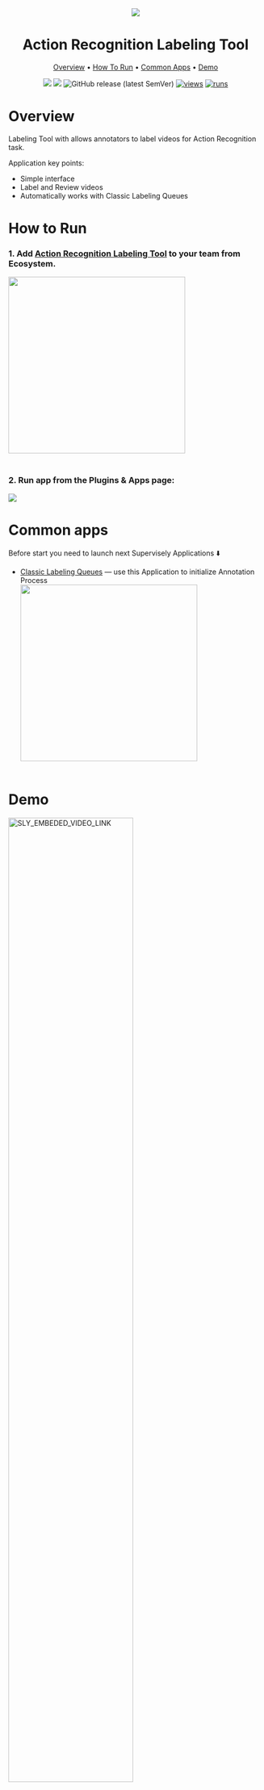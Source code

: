 <div align="center" markdown>
<img src="https://imgur.com/qgytUat.png"/>


# Action Recognition Labeling Tool

<p align="center">
  <a href="#Overview">Overview</a> •
  <a href="#How-To-Run">How To Run</a> •
  <a href="#Common-apps">Common Apps</a> •
  <a href="#Demo">Demo</a>
</p>

[![](https://img.shields.io/badge/supervisely-ecosystem-brightgreen)](https://ecosystem.supervise.ly/apps/supervisely-ecosystem/action-recognition-labeling)
[![](https://img.shields.io/badge/slack-chat-green.svg?logo=slack)](https://supervise.ly/slack)
![GitHub release (latest SemVer)](https://img.shields.io/github/v/release/supervisely-ecosystem/action-recognition-labeling)
[![views](https://app.supervise.ly/public/api/v3/ecosystem.counters?repo=supervisely-ecosystem/action-recognition-labeling&counter=views&label=views)](https://supervise.ly)
[![runs](https://app.supervise.ly/public/api/v3/ecosystem.counters?repo=supervisely-ecosystem/action-recognition-labeling&counter=runs&label=runs&123)](https://supervise.ly)

</div>

# Overview

Labeling Tool with allows annotators to label videos for Action Recognition task.

Application key points:
- Simple interface
- Label and Review videos
- Automatically works with Classic Labeling Queues 


# How to Run

### 1. Add [Action Recognition Labeling Tool](https://ecosystem.supervise.ly/apps/action-recognition-labeling) to your team from Ecosystem.
<img data-key="sly-module-link" data-module-slug="supervisely-ecosystem/action-recognition-labeling" src="https://i.imgur.com/D72gmm6.png" width="350px" style='padding-bottom: 20px'/>  

### 2. Run app from the Plugins & Apps page:
<img src="https://imgur.com/0v8anvb.png"/>


# Common apps

Before start you need to launch next Supervisely Applications ⬇️
  
- [Classic Labeling Queues](https://ecosystem.supervise.ly/apps/labeling-queues) — use this Application to initialize Annotation Process   
  <img data-key="sly-module-link" data-module-slug="supervisely-ecosystem/labeling-queues" src="https://imgur.com/nC3Oofo.png" width="350px" style='padding-bottom: 20px'/>

# Demo
<a data-key="sly-embeded-video-link" href="https://youtu.be/PjbHHVPQJII" data-video-code="PjbHHVPQJII">
    <img src="https://imgur.com/bTrVogG.png" alt="SLY_EMBEDED_VIDEO_LINK"  width="70%">
</a>
